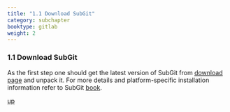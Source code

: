 ```yaml
---
title: "1.1 Download SubGit"
category: subchapter
booktype: gitlab
weight: 2
---
```


### 1.1 Download SubGit

As the first step one should get the latest version of SubGit from [download page](download.html) and unpack it. For more details and platform-specific installation information refer to SubGit [book](remote-book.html#29).

[up](#up)